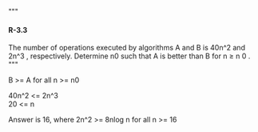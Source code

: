 """   
#### R-3.3
The number of operations executed by algorithms A and B is 40n^2 and
2n^3 , respectively. Determine n0 such that A is better than B for n ≥ n 0 .   
"""

B >= A for all n >= n0

40n^2 <= 2n^3   
20 <= n

Answer is 16, where 2n^2 >= 8nlog n for all n >= 16

